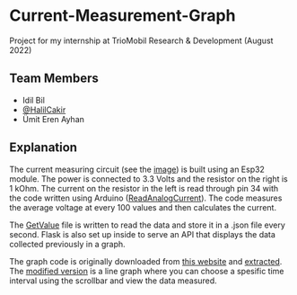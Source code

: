 # Current-Measurement-Graph
Project for my internship at TrioMobil Research & Development (August 2022)

## Team Members
- Idil Bil
- [@HalilCakir](https://github.com/halilcakir) 
- Ümit Eren Ayhan

## Explanation
The current measuring circuit (see the [image](https://github.com/idil-bil/Live-Current-Graph/blob/main/breadboard%20for%20esp32.jpg)) is built using an Esp32 module. The power is connected to 3.3 Volts and the resistor on the right is 1 kOhm. The current on the resistor in the left is read through pin 34 with the code written using Arduino ([ReadAnalogCurrent](https://github.com/idil-bil/Live-Current-Graph/blob/main/ReadAnalogCurrent.ino)). The code measures the average voltage at every 100 values and then calculates the current.

The [GetValue](https://github.com/idil-bil/Live-Current-Graph/blob/main/getvalue.py) file is written to read the data and store it in a .json file every second. Flask is also set up inside to serve an API that displays the data collected previously in a graph.

The graph code is originally downloaded from [this website](https://s7.dosya.tc/server23/pox3ax/sad.rar.html) and [extracted](https://extract.me/). The [modified version](https://github.com/idil-bil/Live-Current-Graph/blob/main/graph%20(modified).html) is a line graph where you can choose a spesific time interval using the scrollbar and view the data measured. 
